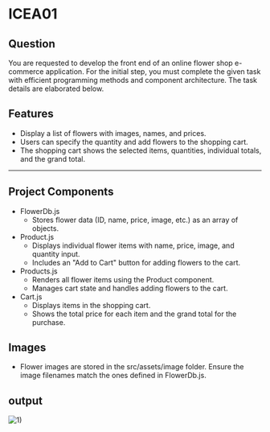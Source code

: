# ICEA01
## Question
You are requested to develop the front end of an online flower shop e-commerce application.
For the initial step, you must complete the given task with efficient programming methods
and component architecture. The task details are elaborated below.
## Features
- Display a list of flowers with images, names, and prices.
- Users can specify the quantity and add flowers to the shopping cart.
- The shopping cart shows the selected items, quantities, individual totals, and the grand total.
---
## Project Components
- FlowerDb.js
   -  Stores flower data (ID, name, price, image, etc.) as an array of objects.
- Product.js
    - Displays individual flower items with name, price, image, and quantity input.
    - Includes an "Add to Cart" button for adding flowers to the cart.
- Products.js
    - Renders all flower items using the Product component.
    - Manages cart state and handles adding flowers to the cart.
- Cart.js
    - Displays items in the shopping cart.
    - Shows the total price for each item and the grand total for the purchase.
  
## Images
- Flower images are stored in the src/assets/image folder. Ensure the image filenames match the ones defined in FlowerDb.js.
## output
![1)](https://github.com/user-attachments/assets/85377612-ea04-4934-9015-180376cc3026)
